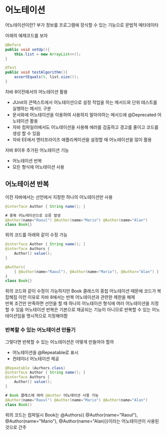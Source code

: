 # 어노테이션
어노테이션이란?
부가 정보를 프로그램에 장식할 수 있는 기능으로 문법적 메타데이타

아래의 예제코드를 보자
```java
@Before
public void setUp(){
    this.list = new ArrayList<>();
}

@Test
public void testAlgorithm(){
    assertEquals(5, list.size());
}
```

자바 8이전에서의 어노테이션 활용
- JUnit의 콘텍스트에서 어노테이션으로 설정 작업을 하는 메서드와 단위 테스트를 실행하는 메서드 구분
- 문서화에 어노테이션을 이용하여 사용하지 말아야하는 메서드에 @Deprecated 어노테이션 활용
- 자바 컴파일러에서도 어노테이션을 사용해 에러를 검출하고 경고를 줄이고 코드를 생성 할 수 있음
- 자바 EE에서 엔터프라이즈 애플리케이션을 설정할 때 어노테이션을 많이 활용

자바 8이후 추가된 어노테이션 기능
- 어노테이션 반복
- 모든 형식에 어노테이션 사용

## 어노테이션 반복
이전 자바에서는 선언에서 지정한 하나의 어노테이션만 사용
```java
@interface Author { String name(); }

# 중복 어노테이션으로 오류 발생
@Author(name="Raoul") @Author(name="Mario") @Author(name="Alan")
class Book{}
```

위의 코드를 아래와 같이 수정 가능
```java
@interface Author { String name(); ]
@interface Authors {
    Author[] value();
}

@Authors(
    { @Author(name="Raoul"), @Author(name="Mario"), @Author="Alan") }
)
class Book{}
```

위의 코드와 같이 수정이 가능하지만 Book 클래스의 중첩 어노테이션 때문에 코드가 복잡해짐
이런 이유로 자바 8에서는 반복 어노테이션과 관련한 제한을 해제  
반복 조건만 만족하면 선언을 할 때 하나의 어노테이션 형식에 여러 어노테이션을 지정할 수 있음
어노테이션 반복은 기본으로 제공되는 기능이 아니므로 반복할 수 있는 어노테이션임을 명시적으로 지정해야함  

### 반복할 수 있는 어노테이션 만들기
그렇다면 반복할 수 있는 어노테이션은 어떻게 만들어야 할까
- 어노테이션을 @Repeatable로 표시
- 컨테이너 어노테이션 제공

```java
@Repeatable (Aurhors.class)
@interface Author { String name(); }
@interface Authors {
    Author[] value();
}

# Book 클래스에 여러 @Author 어노테이션 사용 가능
@Author(name="Raoul") @Author(name="Mario") @Author(name="Alan")
class Book()
```
위의 코드는 컴파일시 Book는 @Authors({ @Author(name="Raoul"), @Author(name="Mario"), @Author(name="Alan)})이라는 어노테이션이 사용된것으로 간주

